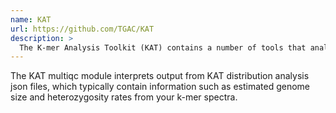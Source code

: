 ```yaml
---
name: KAT
url: https://github.com/TGAC/KAT
description: >
  The K-mer Analysis Toolkit (KAT) contains a number of tools that analyse and compare K-mer spectra.
---
```


The KAT multiqc module interprets output from KAT distribution analysis json files, which typically contain information such as estimated genome size and heterozygosity rates from your k-mer spectra.

